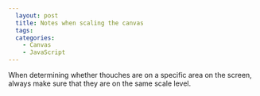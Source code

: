 ```yaml
---
  layout: post
  title: Notes when scaling the canvas
  tags:
  categories:
    - Canvas
    - JavaScript
---
```


When determining whether thouches are on a specific area on the screen, always
make sure that they are on the same scale level.
